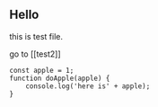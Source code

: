 ## Hello

this is test file.

go to [[test2]]

```
const apple = 1;
function doApple(apple) {
    console.log('here is' + apple);
}
```
